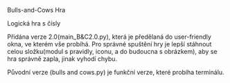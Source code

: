 Bulls-and-Cows Hra

Logická hra s čísly

Přidána verze 2.0(main_B&C2.0.py), která je předělaná do user-friendly okna, ve kterém vše probíhá. 
Pro správné spuštění hry je lepší stáhnout celou složku(modul s pravidly, iconu, a do budoucna s obrázkem), aby se hra správně zapla, jinak vyhodí chybu. 


Původní verze (bulls and cows.py) je funkční verze, které probíha terminálu. 
